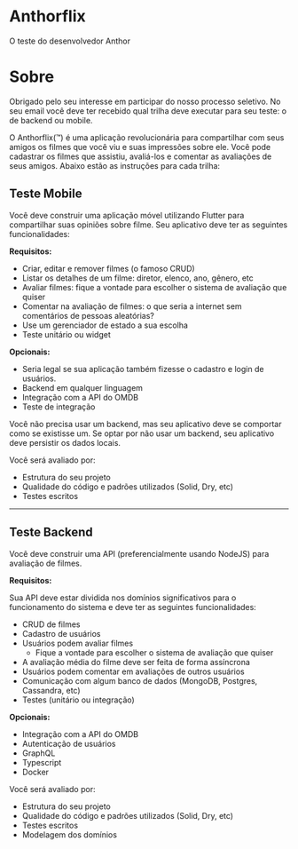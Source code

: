 # Anthorflix
O teste do desenvolvedor Anthor

# Sobre
Obrigado pelo seu interesse em participar do nosso processo seletivo. No seu email você deve ter recebido qual trilha deve executar para seu teste: o de backend ou mobile.

O Anthorflix(:tm:) é uma aplicação revolucionária para compartilhar com seus amigos os filmes que você viu e suas impressões sobre ele. Você pode cadastrar os filmes que assistiu, avaliá-los e comentar as avaliações de seus amigos. Abaixo estão as instruções para cada trilha:

## Teste Mobile
Você deve construir uma aplicação móvel utilizando Flutter para compartilhar suas opiniões sobre filme. Seu aplicativo deve ter as seguintes funcionalidades:

**Requisitos:**
- Criar, editar e remover filmes (o famoso CRUD)
- Listar os detalhes de um filme: diretor, elenco, ano, gênero, etc
- Avaliar filmes: fique a vontade para escolher o sistema de avaliação que quiser
- Comentar na avaliação de filmes: o que seria a internet sem comentários de pessoas aleatórias?
- Use um gerenciador de estado a sua escolha
- Teste unitário ou widget

**Opcionais:**
- Seria legal se sua aplicação também fizesse o cadastro e login de usuários.
- Backend em qualquer linguagem
- Integração com a API do OMDB
- Teste de integração

Você não precisa usar um backend, mas seu aplicativo deve se comportar como se existisse um. Se optar por não usar um backend, seu aplicativo deve persistir os dados locais.

Você será avaliado por:
- Estrutura do seu projeto
- Qualidade do código e padrões utilizados (Solid, Dry, etc)
- Testes escritos

---

## Teste Backend

Você deve construir uma API (preferencialmente usando NodeJS) para avaliação de filmes.

**Requisitos:**

Sua API deve estar dividida nos domínios significativos para o funcionamento do sistema e deve ter as seguintes funcionalidades:
- CRUD de filmes
- Cadastro de usuários
- Usuários podem avaliar filmes
    - Fique a vontade para escolher o sistema de avaliação que quiser
- A avaliação média do filme deve ser feita de forma assíncrona
- Usuários podem comentar em avaliações de outros usuários
- Comunicação com algum banco de dados (MongoDB, Postgres, Cassandra, etc)
- Testes (unitário ou integração)

**Opcionais:**
- Integração com a API do OMDB
- Autenticação de usuários
- GraphQL
- Typescript
- Docker

Você será avaliado por: 
- Estrutura do seu projeto
- Qualidade do código e padrões utilizados (Solid, Dry, etc)
- Testes escritos
- Modelagem dos domínios